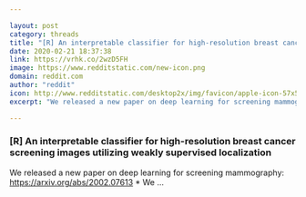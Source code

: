 ```yaml
---

layout: post
category: threads
title: "[R] An interpretable classifier for high-resolution breast cancer screening images utilizing weakly supervised localization"
date: 2020-02-21 18:37:38
link: https://vrhk.co/2wzD5FH
image: https://www.redditstatic.com/new-icon.png
domain: reddit.com
author: "reddit"
icon: http://www.redditstatic.com/desktop2x/img/favicon/apple-icon-57x57.png
excerpt: "We released a new paper on deep learning for screening mammography: [<https://arxiv.org/abs/2002.07613>](<https://arxiv.org/abs/2002.07613>) * We ..."

---
```


### [R] An interpretable classifier for high-resolution breast cancer screening images utilizing weakly supervised localization

We released a new paper on deep learning for screening mammography: [<https://arxiv.org/abs/2002.07613>](<https://arxiv.org/abs/2002.07613>) * We ...
